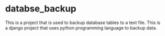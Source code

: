 # databse_backup
This is a project that is used to backup database tables to a text file.
This is a django project that uses python programming language to backup data.

